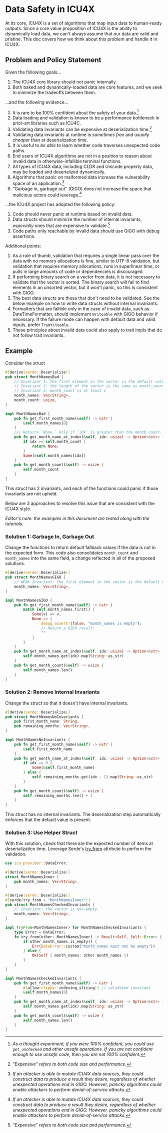 Data Safety in ICU4X
====================

At its core, ICU4X is a set of algorithms that map input data to human-ready outputs. Since a core value proposition of ICU4X is the ability to dynamically load data, we can't always assume that our data are valid and pristine. This doc covers how we think about this problem and handle it in ICU4X.

## Problem and Policy Statement

Given the following goals…

1. The ICU4X core library should not panic internally.
1. Both baked and dynamically-loaded data are core features, and we seek to minimize the tradeoffs between them.

…and the following evidence…

1. It is rare to be 100% confident about the safety of your data.[^1]
1. Data loading and validation is known to be a performance bottleneck in prior-art libraries such as ICU4C.
1. Validating data invariants can be expensive at deserialization time.[^2]
1. Validating data invariants at runtime is _sometimes free_ and _usually cheaper_ than at deserialization time.
1. It is useful to _be able to_ learn whether code traverses unexpected code paths.
1. End users of ICU4X algorithms are not in a position to reason about invalid data in otherwise-infallible terminal functions.
1. All types of ICU4X data, including CLDR and Unicode property data, may be loaded and deserialized dynamically.
1. Algorithms that panic on malformed data increase the vulnerability space of an application.[^3]
1. "Garbage in, garbage out" (GIGO) does not increase the space that malicious actors could leverage.[^3]

…the ICU4X project has adopted the following policy:

1. Code should never panic at runtime based on invalid data.
1. Data structs should minimize the number of internal invariants, _especially_ ones that are expensive to validate.[^2]
1. Code paths only reachable by invalid data should use GIGO with debug assertions.

[^1]: *As a thought experiment, if you were 100% confident, you could use `get_unchecked` and other unsafe operations. If you are not confident enough to use unsafe code, then you are not 100% confident.*

[^2]: *"Expensive" refers to both code size and performance.*

[^3]: *If an attacker is able to mutate ICU4X data sources, they could construct data to produce a result they desire, regardless of whether unexpected operations end in GIGO. However, panicky algorithms could enable attackers to perform denial-of-service attacks.*

Additional points:

1. As a rule of thumb, validation that requires a single linear pass over the data with no memory allocations is fine, similar to UTF-8 validation, but validation that requires memory allocations, runs in superlinear time, or pulls in large amounts of code or dependencies is discouraged.
2. If performing binary search on a vector from data, it is not necessary to validate that the vector is sorted. The binary search will fail to find elements in an unsorted vector, but it won't panic, so this is consistent with GIGO.
3. The best data structs are those that don't need to be validated. See the below example on how to write data structs without internal invariants.
4. Formatters that are fallible only in the case of invalid data, such as DateTimeFormatter, should implement `Writeable` with GIGO behavior if necessary. If the failure mode can happen with default data and valid inputs, prefer `TryWriteable`.
5. These principles about invalid data could also apply to trait impls that do not follow trait invariants.

## Example

Consider the struct

```rust
#[derive(serde::Deserialize)]
pub struct MonthNamesBad {
    // Invariant 1: the first element in the vector is the default value
    // Invariant 2: the length of the vector is the same as month_count
    // Invariant 3: month_count is at least 1
    month_names: Vec<String>,
    month_count: usize,
}

impl MonthNamesBad {
    pub fn get_first_month_name(&self) -> &str {
        &self.month_names[0]
    }
    /// Returns `None`` only if `idx` is greater than the month count.
    pub fn get_month_name_at_index(&self, idx: usize) -> Option<&str> {
        if idx >= self.month_count {
            return None;
        }
        Some(&self.month_names[idx])
    }
    pub fn get_month_count(&self) -> usize {
        self.month_count
    }
}
```

This struct has 2 invariants, and each of the functions could panic if those invariants are not upheld.

Below are 3 approaches to resolve this issue that are consistent with the ICU4X style.

*Editor's note: the examples in this document are tested along with the tutorials.*

### Solution 1: Garbage In, Garbage Out

Change the functions to return default fallback values if the data is not in the expected form. This code also consolidates `month_count` and `month_names` into the same field, a change reflected in all of the proposed solutions.

```rust
#[derive(serde::Deserialize)]
pub struct MonthNamesGIGO {
    // WEAK Invariant: the first element in the vector is the default value
    month_names: Vec<String>,
}

impl MonthNamesGIGO {
    pub fn get_first_month_name(&self) -> &str {
        match self.month_names.first() {
            Some(v) => v,
            None => {
                debug_assert!(false, "month_names is empty");
                // Return a GIGO result:
                ""
            }
        }
    }
    pub fn get_month_name_at_index(&self, idx: usize) -> Option<&str> {
        self.month_names.get(idx).map(String::as_str)
    }
    pub fn get_month_count(&self) -> usize {
        self.month_names.len()
    }
}
```

### Solution 2: Remove Internal Invariants

Change the struct so that it doesn't have internal invariants.

```rust
#[derive(serde::Deserialize)]
pub struct MonthNamesNoInvariants {
    pub first_month_name: String,
    pub remaining_months: Vec<String>,
}

impl MonthNamesNoInvariants {
    pub fn get_first_month_name(&self) -> &str {
        &self.first_month_name
    }
    pub fn get_month_name_at_index(&self, idx: usize) -> Option<&str> {
        if idx == 0 {
            Some(&self.first_month_name)
        } else {
            self.remaining_months.get(idx - 1).map(String::as_str)
        }
    }
    pub fn get_month_count(&self) -> usize {
        self.remaining_months.len() + 1
    }
}
```

This struct has no internal invariants. The deserialization step automatically enforces that the default value is present.

### Solution 3: Use Helper Struct

With this solution, check that there are the expected number of items at deserialization time. Leverage Serde's [try_from](https://serde.rs/container-attrs.html#try_from) attribute to perform the validation.

```rust
use icu_provider::DataError;

#[derive(serde::Deserialize)]
struct MonthNamesInner {
    pub month_names: Vec<String>,
}

#[derive(serde::Deserialize)]
#[serde(try_from = "MonthNamesInner")]
pub struct MonthNamesCheckedInvariants {
    // Invariant: the vector is non-empty.
    month_names: Vec<String>,
}

impl TryFrom<MonthNamesInner> for MonthNamesCheckedInvariants {
    type Error = DataError;
    fn try_from(other: MonthNamesInner) -> Result<Self, Self::Error> {
        if other.month_names.is_empty() {
            Err(DataError::custom("month_names must not be empty"))
        } else {
            Ok(Self { month_names: other.month_names })
        }
    }
}

impl MonthNamesCheckedInvariants {
    pub fn get_first_month_name(&self) -> &str {
        #[allow(clippy::indexing_slicing)] // validated invariant
        &self.month_names[0]
    }
    pub fn get_month_name_at_index(&self, idx: usize) -> Option<&str> {
        self.month_names.get(idx).map(String::as_str)
    }
    pub fn get_month_count(&self) -> usize {
        self.month_names.len()
    }
}
```
